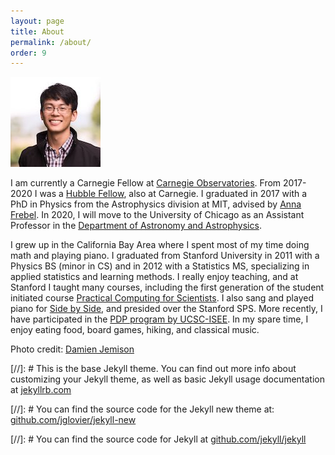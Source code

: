 ```yaml
---
layout: page
title: About
permalink: /about/
order: 9
---
```


![Alex Ji](/img/alexji2.jpg)

I am currently a Carnegie Fellow at [Carnegie Observatories](http://obs.carnegiescience.edu/).
From 2017-2020 I was a [Hubble Fellow](http://www.stsci.edu/institute/smo/fellowships/hubble), also at Carnegie.
I graduated in 2017 with a PhD in Physics from the Astrophysics division at MIT, advised by [Anna Frebel](http://web.mit.edu/physics/people/faculty/frebel_anna.html).
In 2020, I will move to the University of Chicago as an Assistant Professor in the [Department of Astronomy and Astrophysics](https://astrophysics.uchicago.edu/).

I grew up in the California Bay Area where I spent most of my time doing math and playing piano. 
I graduated from Stanford University in 2011 with a Physics BS (minor in CS) and in 2012 with a Statistics MS, specializing in applied statistics and learning methods.
I really enjoy teaching, and at Stanford I taught many courses, including the first generation of the student initiated course [Practical Computing for Scientists](https://web.stanford.edu/class/physics91SI/). 
I also sang and played piano for [Side by Side](http://sidebyside.stanford.edu/), and presided over the Stanford SPS.
More recently, I have participated in the [PDP program by UCSC-ISEE](https://isee.ucsc.edu/programs/pdp/index.html).
In my spare time, I enjoy eating food, board games, hiking, and classical music.

Photo credit: [Damien Jemison](https://www.damienjemison.com/)

[//]: # This is the base Jekyll theme. You can find out more info about customizing your Jekyll theme, as well as basic Jekyll usage documentation at [jekyllrb.com](http://jekyllrb.com/)

[//]: # You can find the source code for the Jekyll new theme at: [github.com/jglovier/jekyll-new](https://github.com/jglovier/jekyll-new)

[//]: # You can find the source code for Jekyll at [github.com/jekyll/jekyll](https://github.com/jekyll/jekyll)
